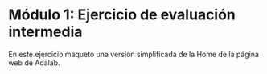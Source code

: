 # Módulo 1: Ejercicio de evaluación intermedia

En este ejercicio maqueto una versión simplificada de la Home de la página web de Adalab.
